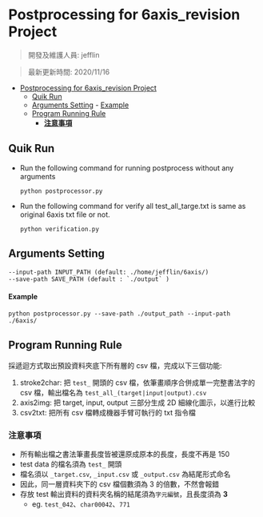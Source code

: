 # Postprocessing for 6axis_revision Project
> 開發及維護人員: jefflin

> 最新更新時間: 2020/11/16

- [Postprocessing for 6axis_revision Project](#postprocessing-for-6axis_revision-project)
	- [Quik Run](#quik-run)
	- [Arguments Setting](#arguments-setting)
			- [Example](#example)
	- [Program Running Rule](#program-running-rule)
		- [**注意事項**](#注意事項)

## Quik Run
- Run the following command for running postprocess without any arguments
	```
	python postprocessor.py
	```
- Run the following command for verify all test_all_targe.txt is same as original 6axis txt file or not.
	```
	python verification.py
	```

## Arguments Setting

```
--input-path INPUT_PATH (default: ./home/jefflin/6axis/)
--save-path SAVE_PATH (default : `./output` ) 
```

#### Example
```
python postprocessor.py --save-path ./output_path --input-path ./6axis/
```

## Program Running Rule
採遞迴方式取出預設資料夾底下所有層的 csv 檔，完成以下三個功能:
1. stroke2char: 把 `test_` 開頭的 csv 檔，依筆畫順序合併成單一完整書法字的 csv 檔，輸出檔名為 `test_all_(target|input|output).csv`
2. axis2img: 把 target, input, output 三部分生成 2D 細線化圖示，以進行比較
3. csv2txt: 把所有 csv 檔轉成機器手臂可執行的 txt 指令檔

### **注意事項**
- 所有輸出檔之書法筆畫長度皆被還原成原本的長度，長度不再是 150
- test data 的檔名須為 `test_` 開頭
- 檔名須以 `_target.csv`, `_input.csv` 或 `_output.csv` 為結尾形式命名
- 因此，同一層資料夾下的 csv 檔個數須為 3 的倍數，不然會報錯
- 存放 test 輸出資料的資料夾名稱的結尾須為`字元編號`，且長度須為 **3**
  - eg. `test_042`、`char00042`、`771`